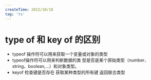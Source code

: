 ```yaml
---
createTime: 2022/10/18
tag: 'ts'
---
```

# type of 和 key of 的区别

* typeof 操作符可以用来获取一个变量或对象的类型
* typeof操作符可以用来判断数据的类 型是否是某个原始类型（number、string、boolean,...）和对象类型。
* keyof 检查键是否存在 获取某种类型的所有键 返回联合类型
